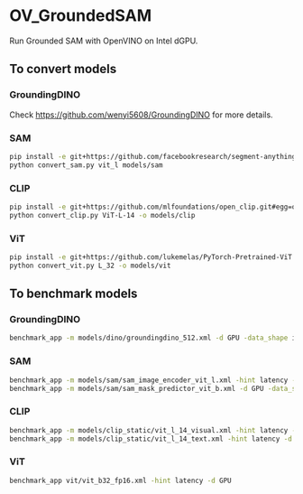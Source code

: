 # OV_GroundedSAM
Run Grounded SAM with OpenVINO on Intel dGPU.

## To convert models

### GroundingDINO
Check https://github.com/wenyi5608/GroundingDINO for more details.

### SAM
```bash
pip install -e git+https://github.com/facebookresearch/segment-anything.git#egg=segment_anything
python convert_sam.py vit_l models/sam
```

### CLIP
```bash
pip install -e git+https://github.com/mlfoundations/open_clip.git#egg=open_clip_torch
python convert_clip.py ViT-L-14 -o models/clip
```

### ViT
```bash
pip install -e git+https://github.com/lukemelas/PyTorch-Pretrained-ViT.git#egg=pytorch_pretrained_vit
python convert_vit.py L_32 -o models/vit
```

## To benchmark models

### GroundingDINO

```bash
benchmark_app -m models/dino/groundingdino_512.xml -d GPU -data_shape img[1,3,512,512],input_ids[1,6],attention_mask[1,6],position_ids[1,6],token_type_ids[1,6],text_token_mask[1,6,6] -hint latency
```


### SAM
```bash
benchmark_app -m models/sam/sam_image_encoder_vit_l.xml -hint latency -d GPU
benchmark_app -m models/sam/sam_mask_predictor_vit_b.xml -d GPU -data_shape "[1,256,64,64]" -hint latency
```

### CLIP
```bash
benchmark_app -m models/clip_static/vit_l_14_visual.xml -hint latency -d GPU -data_shape "x[1,3,224,224]"
benchmark_app -m models/clip_static/vit_l_14_text.xml -hint latency -d GPU -data_shape "text[1,77]"
```

### ViT
```bash
benchmark_app vit/vit_b32_fp16.xml -hint latency -d GPU
```
